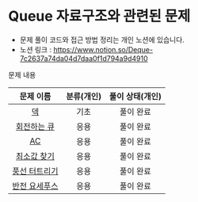 # Queue 자료구조와 관련된 문제

- 문제 풀이 코드와 접근 방법 정리는 개인 노션에 있습니다.
- 노션 링크 : https://www.notion.so/Deque-7c2637a74da04d7daa0f1d794a9d4910

문제 내용

|                      문제 이름                       | 분류(개인) | 풀이 상태(개인) |
|:------------------------------------------------:|:------:|:---------:|
|    [덱](https://www.acmicpc.net/problem/10866)    |   기초   |   풀이 완료   |
| [회전하는 큐](https://www.acmicpc.net/problem/1021)  |   응용   |   풀이 완료   |
|    [AC](https://www.acmicpc.net/problem/5430)    |   응용   |   풀이 완료   |
|  [최소값 찾기](https://www.acmicpc.net/problem/11003)  |   응용   |   풀이 완료   |
| [풍선 터트리기](https://www.acmicpc.net/problem/2346) |   응용   |   풀이 완료   |
| [반전 요세푸스](https://www.acmicpc.net/problem/20301)  |   응용   |   풀이 완료   |